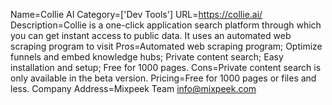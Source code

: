 Name=Collie AI
Category=['Dev Tools']
URL=https://collie.ai/
Description=Collie is a one-click application search platform through which you can get instant access to public data. It uses an automated web scraping program to visit
Pros=Automated web scraping program; Optimize funnels and embed knowledge hubs; Private content search; Easy installation and setup; Free for 1000 pages.
Cons=Private content search is only available in the beta version.
Pricing=Free for 1000 pages or files and less.
Company Address=Mixpeek Team info@mixpeek.com
